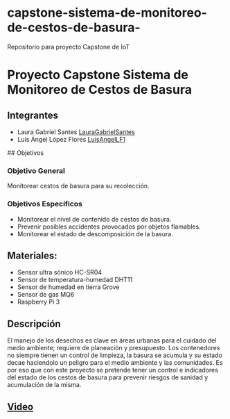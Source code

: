 # capstone-sistema-de-monitoreo-de-cestos-de-basura-
Repositorio para proyecto Capstone de IoT
# Proyecto Capstone Sistema de Monitoreo de Cestos de Basura

## Integrantes
- Laura Gabriel Santes [LauraGabrielSantes](https://github.com/LauraGabrielSantes)
- Luis Ángel López Flores  [LuisAngelLF1](https://github.com/LuisAngelLF1)

## Objetivos
### Objetivo General
Monitorear cestos de basura para su recolección.  

### Objetivos Específicos
- Monitorear el nivel de contenido de cestos de basura.
- Prevenir posibles accidentes provocados por objetos flamables.
- Monitorear el estado de descomposición de la basura.

## Materiales:
- Sensor ultra sónico HC-SR04
- Sensor de temperatura-humedad DHT11
- Sensor de humedad en tierra Grove
- Sensor de gas MQ6
- Raspberry Pi 3  


## Descripción
El manejo de los desechos es clave en áreas urbanas para el cuidado del medio ambiente; requiere de planeación y presupuesto. Los contenedores no siempre tienen un control de limpieza, la basura se acumula y su estado decae haciendolo un peligro para el medio ambiente y las comunidades. Es por eso que con este proyecto se pretende tener un control e indicadores del estado de los cestos de basura para prevenir riesgos de sanidad y acumulación de la misma.  


## [Video](https://drive.google.com/drive/folders/0AKPfNjyTJfxgUk9PVA)
